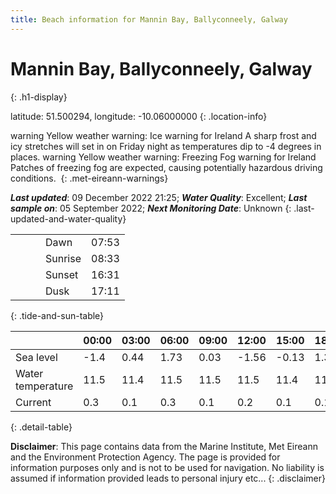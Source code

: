 ```yaml
---
title: Beach information for Mannin Bay, Ballyconneely, Galway
---
```

# Mannin Bay, Ballyconneely, Galway 
{: .h1-display}

latitude: 51.500294, longitude: -10.06000000
{: .location-info}

<span class="material-icons yellow-warning">warning</span>&nbsp;Yellow weather warning: Ice warning for Ireland A sharp frost and icy stretches will set in on Friday night as temperatures dip to -4 degrees in places.&nbsp;<span class="material-icons yellow-warning">warning</span>&nbsp;Yellow weather warning: Freezing Fog warning for Ireland Patches of freezing fog are expected, causing potentially hazardous driving conditions.&nbsp;
{: .met-eireann-warnings}

___Last updated___: 09 December 2022 21:25; ___Water Quality___: Excellent;
___Last sample on___: 05 September 2022; ___Next Monitoring Date___: Unknown
{: .last-updated-and-water-quality}

|   |   |   |   |   |
|---|---|---|---|---|
|   |   |   | Dawn  | 07:53 |
|   |   |   | Sunrise  | 08:33 |
|   |   |   | Sunset  | 16:31 |
|   |   |   | Dusk  | 17:11 |
{: .tide-and-sun-table}

<div></div>

| | 00:00 | 03:00 | 06:00 | 09:00 | 12:00 | 15:00 | 18:00 | 21:00 |
|---|---|---|---|---|---|---|---|---|
| Sea level | -1.4 | 0.44 | 1.73 | 0.03| -1.56 | -0.13 | 1.39 | 0.17 |
| Water temperature | 11.5 | 11.4 | 11.5 | 11.5 | 11.5 | 11.4 | 11.5 | 11.4 |
| Current | 0.3 | 0.1 | 0.3 | 0.1 | 0.2| 0.1 | 0.1 | 0.2 |
{: .detail-table}

__Disclaimer__: This page contains data from the Marine Institute,
Met Eireann and the Environment Protection Agency. The page is provided for
information purposes only and is not to be used for navigation. No liability
is assumed if information provided leads to personal injury etc...
{: .disclaimer}